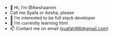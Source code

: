 - 👋 Hi, I’m @Awshaannn
- Call me Syafa or Aesha, please
- 👀 I’m interested to be full stack developer
- 🌱 I’m currently learning html 
- 📫 Contact me on email (syafahj66@gmail.com)

<!---
Awshaannn/Awshaannn is a ✨ special ✨ repository because its `README.md` (this file) appears on your GitHub profile.
You can click the Preview link to take a look at your changes.
--->
